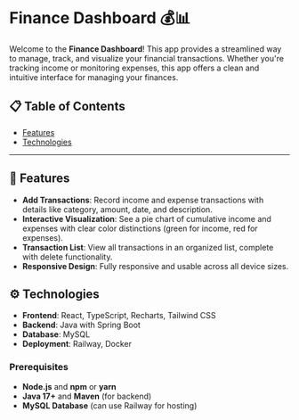 # Finance Dashboard 💰📊

Welcome to the **Finance Dashboard**! This app provides a streamlined way to manage, track, and visualize your financial transactions. Whether you're tracking income or monitoring expenses, this app offers a clean and intuitive interface for managing your finances.

## 📋 Table of Contents

- [Features](#features)
- [Technologies](#technologies)

---

## 🌟 Features

- **Add Transactions**: Record income and expense transactions with details like category, amount, date, and description.
- **Interactive Visualization**: See a pie chart of cumulative income and expenses with clear color distinctions (green for income, red for expenses).
- **Transaction List**: View all transactions in an organized list, complete with delete functionality.
- **Responsive Design**: Fully responsive and usable across all device sizes.



## ⚙️ Technologies

- **Frontend**: React, TypeScript, Recharts, Tailwind CSS
- **Backend**: Java with Spring Boot
- **Database**: MySQL
- **Deployment**: Railway, Docker


### Prerequisites

- **Node.js** and **npm** or **yarn**
- **Java 17+** and **Maven** (for backend)
- **MySQL Database** (can use Railway for hosting)
